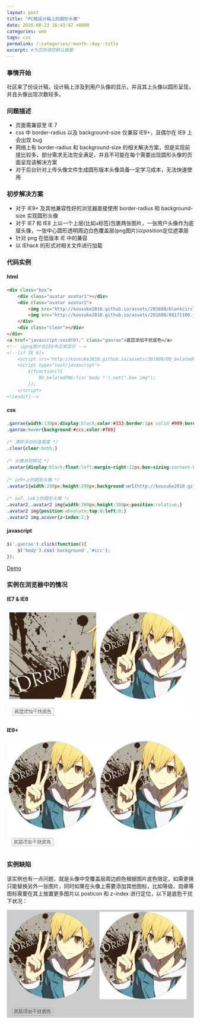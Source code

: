 ```yaml
---
layout: post
title: "PC端设计稿上的圆形头像"
date: 2016-08-23 16:43:47 +0800
categories: web
tags: css
permalink: /:categories/:month-:day-:title
excerpt: #为空的清空默认摘要
---
```

### 事情开始
社区来了份设计稿，设计稿上涉及到用户头像的显示，并且其上头像以圆形呈现，并且头像出现次数较多。

### 问题描述
* 页面需兼容至 IE 7
* css 中 border-radius 以及 background-size 仅兼容 IE9+，且偶尔在 IE9 上会出现 bug
* 网络上有 border-radius 和 background-size 的相关解决方案，但是实现前提比较多，部分需求无法完全满足，并且不可能在每个需要出现圆形头像的页面呈现该解决方案
* 对于后台针对上传头像文件生成圆形版本头像具备一定学习成本，无法快速使用

### 初步解决方案
* 对于 IE9+ 及其他兼容性好的浏览器直接使用 border-radius 和 background-size 实现圆形头像
* 对于 IE7 和 IE8 上以一个上层(比如`a`标签)包裹两张图片，一张用户头像作为底层头像，一张中心圆形透明周边白色覆盖层(png图片)以position定位遮罩层
* 针对 png 在低版本 IE 中的兼容
* 以 IEhack 的形式对相关文件进行加载

### 代码实例

#### html
```html
<div class="box">
    <div class="avatar avatar1"></div>
    <div class="avatar avatar2">
        <img src="http://kousuke2010.github.io/assets/201608/blankcircle.png" class="acover" />
        <img src="http://kousuke2010.github.io/assets/201608/08171100.jpg" />
    </div>
    <div class="clear"></div>
</div>
<a href="javascript:void(0);" class="ganrao">底层添加干扰底色</a>
<!-- 让png图片在IE6中正常显示 -->
<!--[if IE 6]>
    <script src="http://kousuke2010.github.io/assets/201608/DD_belatedPNG_0.0.8a-min.js"></script>
    <script type="text/javascript">
        $(function(){
            DD_belatedPNG.fix('body *').not(".box img");
        });
    </script>
<![endif]-->
```

#### css
```css
.ganrao{width:130px;display:block;color:#333;border:1px solid #999;border-radius:.3em;text-decoration:none;padding:3px 5px;margin:30px 12px;}
.ganrao:hover{background:#ccc;color:#f60}

/* 清除浮动创造高度 */
.clear{clear:both;}

/* 头像共同样式 */
.avatar{display:block;float:left;margin-right:12px;box-sizing:content-box;}

/* ie9+上的圆形头像 */
.avatar1{width:298px;height:298px;background:url(http://kousuke2010.github.io/assets/201608/08171100.jpg);background-size:100%;border-radius:50%;border:1px solid #ccc;}

/* ie7、ie8上的圆形头像 */
.avatar2,.avatar2 img{width:300px;height:300px;position:relative;}
.avatar2 img{position:absolute;top:0;left:0;}
.avatar2 img.acover{z-index:2;}
```

#### javascript
```javascript
$('.ganrao').click(function(){
    $('body').css('background','#ccc');
});
```

[Demo](http://s.codepen.io/kousuke/debug/rLgZVj)

### 实例在浏览器中的情况

#### IE7 & IE8
![IE7 & IE8](/assets/201608/08241127.jpg)

#### IE9+
![IE9+](/assets/201608/08241127-2.jpg)

### 实例缺陷
该实例也有一点问题，就是头像中空覆盖层周边颜色根据图片底色限定，如需更换只能替换另外一张图片，同时如果在头像上需要添加其他图标，比如等级、勋章等图标需要在其上放置更多图片以 posticon 和 z-index 进行定位，以下是底色干扰下状况：

![底色干扰下](/assets/201608/08241127-3.jpg)
